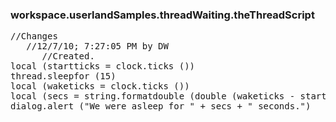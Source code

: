 ### workspace.userlandSamples.threadWaiting.theThreadScript
<pre>
//Changes
   //12/7/10; 7:27:05 PM by DW
      //Created. 
local (startticks = clock.ticks ())
thread.sleepfor (15)
local (waketicks = clock.ticks ())
local (secs = string.formatdouble (double (waketicks - startticks) / 60))
dialog.alert ("We were asleep for " + secs + " seconds.")

</pre>